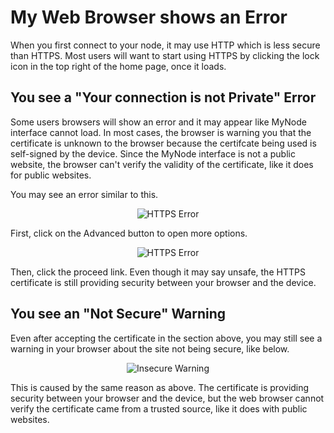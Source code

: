 # My Web Browser shows an Error

When you first connect to your node, it may use HTTP which is less secure than HTTPS. Most users will want to start using HTTPS by clicking the lock icon in the top right of the home page, once it loads.

## You see a "Your connection is not Private" Error

Some users browsers will show an error and it may appear like MyNode interface cannot load. In most cases, the browser is warning you that the certificate is unknown to the browser because the certifcate being used is self-signed by the device. Since the MyNode interface is not a public website, the browser can't verify the validity of the certificate, like it does for public websites.

You may see an error similar to this.

<center>
  <figure>
    <img src="/images/troubleshooting/https_error_2.png" alt="HTTPS Error">
  </figure>
</center>

First, click on the Advanced button to open more options.

<center>
  <figure>
    <img src="/images/troubleshooting/https_error_3.png" alt="HTTPS Error">
  </figure>
</center>

Then, click the proceed link. Even though it may say unsafe, the HTTPS certificate is still providing security between your browser and the device.

## You see an "Not Secure" Warning

Even after accepting the certificate in the section above, you may still see a warning in your browser about the site not being secure, like below.

<center>
  <figure>
    <img src="/images/troubleshooting/https_error_1.png" alt="Insecure Warning">
  </figure>
</center>

This is caused by the same reason as above. The certificate is providing security between your browser and the device, but the web browser cannot verify the certificate came from a trusted source, like it does with public websites.